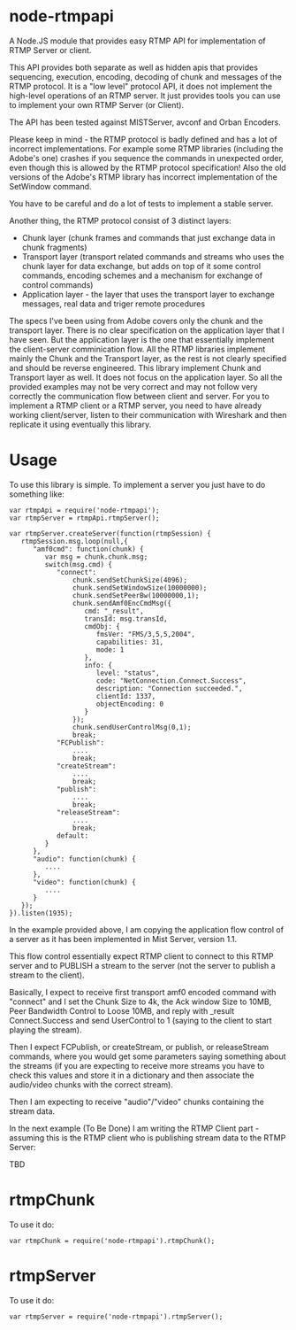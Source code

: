 node-rtmpapi
============

A Node.JS module that provides easy RTMP API for implementation of RTMP Server or client.

This API provides both separate as well as hidden apis that provides sequencing, execution, encoding, decoding of chunk and messages of the RTMP protocol.
It is a "low level" protocol API, it does not implement the high-level operations of an RTMP server. It just provides tools you can use to implement your own RTMP Server (or Client).

The API has been tested against MISTServer, avconf and Orban Encoders.

Please keep in mind - the RTMP protocol is badly defined and has a lot of incorrect implementations.
For example some RTMP libraries (including the Adobe's one) crashes if you sequence the commands in unexpected order, even though this is allowed by the RTMP protocol specification!
Also the old versions of the Adobe's RTMP library has incorrect implementation of the SetWindow command.

You have to be careful and do a lot of tests to implement a stable server.

Another thing, the RTMP protocol consist of 3 distinct layers:

- Chunk layer (chunk frames and commands that just exchange data in chunk fragments)
- Transport layer (transport related commands and streams who uses the chunk layer for data exchange, but adds on top of it some control commands, encoding schemes and a mechanism for exchange of control commands)
- Application layer - the layer that uses the transport layer to exchange messages, real data and triger remote procedures

The specs I've been using from Adobe covers only the chunk and the transport layer. There is no clear specification on the application layer that I have seen. But the application layer is the one that essentially implement the client-server comminication flow.
All the RTMP libraries implement mainly the Chunk and the Transport layer, as the rest is not clearly specified and should be reverse engineered. This library implement Chunk and Transport layer as well. It does not focus on the application layer. So all the provided examples may not be very correct and may not follow very correctly the communication flow between client and server.
For you to implement a RTMP client or a RTMP server, you need to have already working client/server, listen to their communication with Wireshark and then replicate it using eventually this library.

Usage
==

To use this library is simple.
To implement a server you just have to do something like:

    
    var rtmpApi = require('node-rtmpapi');
    var rtmpServer = rtmpApi.rtmpServer();
    
    var rtmpServer.createServer(function(rtmpSession) {
       rtmpSession.msg.loop(null,{
          "amf0cmd": function(chunk) {
             var msg = chunk.chunk.msg;
             switch(msg.cmd) {
                "connect":
                    chunk.sendSetChunkSize(4096);
                    chunk.sendSetWindowSize(10000000);
                    chunk.sendSetPeerBw(10000000,1);
                    chunk.sendAmf0EncCmdMsg({
                       cmd: "_result",
                       transId: msg.transId,
                       cmdObj: {
                          fmsVer: "FMS/3,5,5,2004",
                          capabilities: 31,
                          mode: 1
                       },
                       info: {
                          level: "status",
                          code: "NetConnection.Connect.Success",
                          description: "Connection succeeded.",
                          clientId: 1337,
                          objectEncoding: 0
                       }
                    });
                    chunk.sendUserControlMsg(0,1);
                    break;
                "FCPublish":
                    ....
                    break;
                "createStream":
                    ....
                    break;
                "publish":
                    ....
                    break;
                "releaseStream":
                    ....
                    break;
                default:
             }
          },
          "audio": function(chunk) {
             ....
          },
          "video": function(chunk) {
             ....
          }
       });
    }).listen(1935);

In the example provided above, I am copying the application flow control of a server as it has been implemented in Mist Server, version 1.1.

This flow control essentially expect RTMP client to connect to this RTMP server and to PUBLISH a stream to the server (not the server to publish a stream to the client).

Basically, I expect to receive first transport amf0 encoded command with "connect" and I set the Chunk Size to 4k, the Ack window Size to 10MB, Peer Bandwidth Control to Loose 10MB, and reply with _result Connect.Success and send UserControl to 1 (saying to the client to start playing the stream).

Then I expect FCPublish, or createStream, or publish, or releaseStream commands, where you would get some parameters saying something about the streams (if you are expecting to receive more streams you have to check this values and store it in a dictionary and then associate the audio/video chunks with the correct stream).

Then I am expecting to receive "audio"/"video" chunks containing the stream data.

In the next example (To Be Done) I am writing the RTMP Client part - assuming this is the RTMP client who is publishing stream data to the RTMP Server:

TBD


rtmpChunk
====

To use it do:

    var rtmpChunk = require('node-rtmpapi').rtmpChunk();


rtmpServer
====

To use it do:

    var rtmpServer = require('node-rtmpapi').rtmpServer();
    

